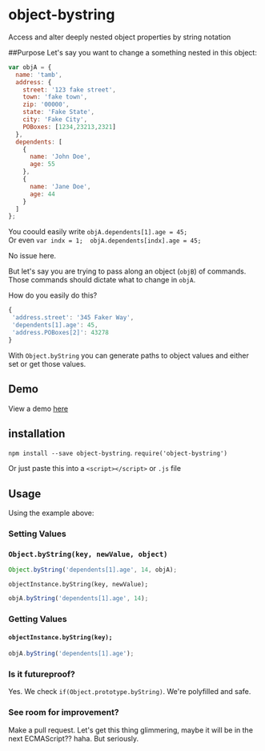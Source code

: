 # object-bystring
Access and alter deeply nested object properties by string notation

##Purpose
Let's say you want to change a something nested in this object:  
```js
var objA = {  
  name: 'tamb',  
  address: {  
    street: '123 fake street',  
    town: 'fake town',
    zip: '00000',
    state: 'Fake State',
    city: 'Fake City',
    POBoxes: [1234,23213,2321]
  },
  dependents: [
    {
      name: 'John Doe',
      age: 55
    },
    {
      name: 'Jane Doe',
      age: 44
    }
  ]
};
```

 You coould easily write `objA.dependents[1].age = 45;`  
 Or even `var indx = 1;  objA.dependents[indx].age = 45;`  
 
 No issue here.  
 
 But let's say you are trying to pass along an object (`objB`) of commands.  Those commands should dictate what to change in `objA`.
 
 How do you easily do this?
 
 ```js
 {
  'address.street': '345 Faker Way',
  'dependents[1].age': 45,
  'address.POBoxes[2]': 43278
 }
 ```
 
 With `Object.byString` you can generate paths to object values and either set or get those values.
 
 ## Demo
 View a demo [here](https://plnkr.co/edit/KVPZIiIRO5fPeIgCgJO9?p=preview)
 
 ## installation
 `npm install --save object-bystring`.
 `require('object-bystring')`

 Or just paste this into a `<script></script>` or `.js` file

 ## Usage
 
 Using the example above:
 ### Setting Values
 ### `Object.byString(key, newValue, object)`
 
 ```js
 Object.byString('dependents[1].age', 14, objA);
 ```
 
 `objectInstance.byString(key, newValue);`
 
 ```js
 objA.byString('dependents[1].age', 14);
 ```
 
 
 ### Getting Values
 
 #### `objectInstance.byString(key);`
 
 ```js
 objA.byString('dependents[1].age');
 ```

 ### Is it futureproof?

 Yes.  We check `if(Object.prototype.byString)`.  We're polyfilled and safe.


 ### See room for improvement?
 Make a pull request.  Let's get this thing glimmering, maybe it will be in the next ECMAScript?? haha.  But seriously.
 
